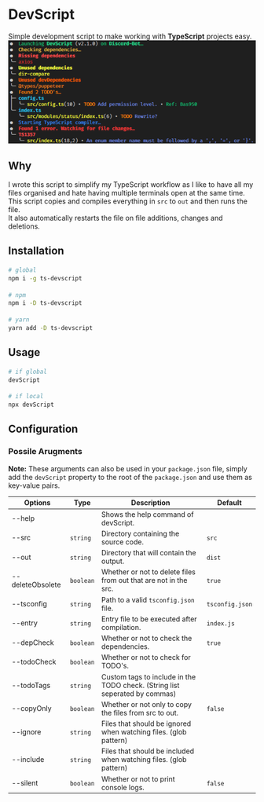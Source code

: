 # DevScript
Simple development script to make working with **TypeScript** projects easy.
<br>
![DevScript](.github/devscript.png)

## Why

I wrote this script to simplify my TypeScript workflow as I like to have all my files organised and hate having multiple terminals open at the same time.<br>
This script copies and compiles everything in `src` to `out` and then runs the file.<br>
It also automatically restarts the file on file additions, changes and deletions.<br>

## Installation

```bash
# global
npm i -g ts-devscript

# npm
npm i -D ts-devscript

# yarn
yarn add -D ts-devscript
```

## Usage

```bash
# if global
devScript

# if local
npx devScript
```

## Configuration

### Possile Arugments
**Note:** These arguments can also be used in your `package.json` file, simply add the `devScript` property to the root of the `package.json` and use them as key-value pairs.

| Options          | Type      | Description                                                                 | Default         |
| ---------------- | --------- | --------------------------------------------------------------------------- | --------------- |
| --help           |           | Shows the help command of devScript.                                        |                 |
| --src            | `string`  | Directory containing the source code.                                       | `src`           |
| --out            | `string`  | Directory that will contain the output.                                     | `dist`          |
| --deleteObsolete | `boolean` | Whether or not to delete files from out that are not in the src.            | `true`          |
| --tsconfig       | `string`  | Path to a valid `tsconfig.json` file.                                       | `tsconfig.json` |
| --entry          | `string`  | Entry file to be executed after compilation.                                | `index.js`      |
| --depCheck       | `boolean` | Whether or not to check the dependencies.                                   | `true`          |
| --todoCheck      | `boolean` | Whether or not to check for TODO's.                                         |                 |
| --todoTags       | `string`  | Custom tags to include in the TODO check. (String list seperated by commas) |                 |
| --copyOnly       | `boolean` | Whether or not only to copy the files from src to out.                      | `false`         |
| --ignore         | `string`  | Files that should be ignored when watching files. (glob pattern)            |                 |
| --include        | `string`  | Files that should be included when watching files. (glob pattern)           |                 |
| --silent         | `boolean` | Whether or not to print console logs.                                       | `false`         |